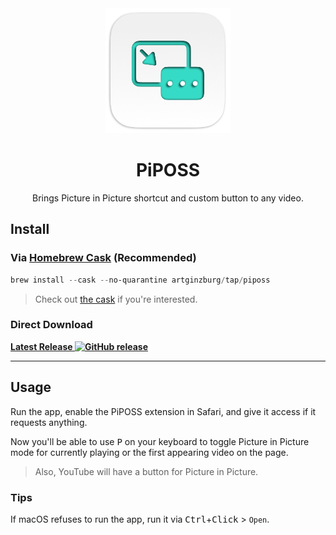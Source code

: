 <div align="center">

<img src="PiPOSS/Resources/Icon.png" width="200" height="200">

# PiPOSS

Brings Picture in Picture shortcut and custom button to any video.

</div>

## Install

### Via [Homebrew Cask](//brew.sh) (Recommended)

```ps1
brew install --cask --no-quarantine artginzburg/tap/piposs
```

> Check out [the cask][cask] if you're interested.

### Direct Download

**[Latest Release ![GitHub release](https://img.shields.io/github/release/artginzburg/piposs?label=%20)](//github.com/artginzburg/PiPOSS/releases/latest/download/PiPOSS.zip)**

---

## Usage

Run the app, enable the PiPOSS extension in Safari, and give it access if it requests anything.

Now you'll be able to use <kbd>P</kbd> on your keyboard to toggle Picture in Picture mode for currently playing or the first appearing video on the page.

> Also, YouTube will have a button for Picture in Picture.

### Tips

If macOS refuses to run the app, run it via <kbd>Ctrl</kbd>+<kbd>Click</kbd> > `Open`.

[cask]: https://github.com/artginzburg/homebrew-tap/blob/main/Casks/piposs.rb
